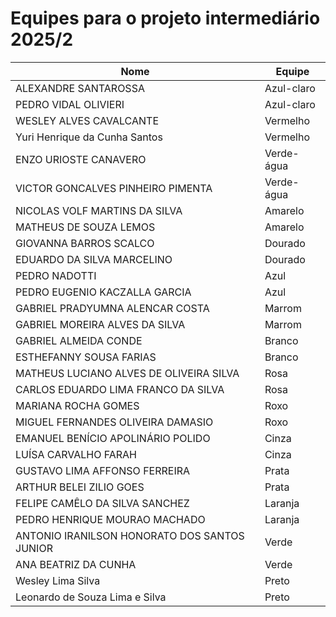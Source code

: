 # Equipes para o projeto intermediário 2025/2

| Nome                                         | Equipe   |
|----------------------------------------------|----------|
| ALEXANDRE	SANTAROSSA                         |  Azul-claro  |
| PEDRO	VIDAL OLIVIERI                         |  Azul-claro  |
| WESLEY	ALVES CAVALCANTE                     |  Vermelho    |
| Yuri	Henrique da Cunha Santos                |  Vermelho    |
| ENZO	URIOSTE CANAVERO                        |  Verde-água  |
| VICTOR	GONCALVES PINHEIRO PIMENTA            |  Verde-água  |
| NICOLAS	VOLF MARTINS DA SILVA                |  Amarelo     |
| MATHEUS	DE SOUZA LEMOS                       |  Amarelo     |
| GIOVANNA	BARROS SCALCO                       |  Dourado     |
| EDUARDO	DA SILVA MARCELINO                   |  Dourado     |
| PEDRO	NADOTTI                                |  Azul        |
| PEDRO	EUGENIO KACZALLA GARCIA                |  Azul        |
| GABRIEL	PRADYUMNA ALENCAR COSTA              |  Marrom      |
| GABRIEL	MOREIRA ALVES DA SILVA               |  Marrom      |
| GABRIEL	ALMEIDA CONDE                        |  Branco      |
| ESTHEFANNY	SOUSA FARIAS                      |  Branco      |
| MATHEUS	LUCIANO ALVES DE OLIVEIRA SILVA      |  Rosa        |
| CARLOS	EDUARDO LIMA FRANCO DA SILVA          |  Rosa        |
| MARIANA	ROCHA GOMES                          |  Roxo        |
| MIGUEL	FERNANDES OLIVEIRA DAMASIO            |  Roxo        |
| EMANUEL	BENÍCIO APOLINÁRIO POLIDO            |  Cinza       |
| LUÍSA	CARVALHO FARAH                         |  Cinza       |
| GUSTAVO	LIMA AFFONSO FERREIRA                |  Prata       |
| ARTHUR	BELEI ZILIO GOES                      |  Prata       |
| FELIPE	CAMÊLO DA SILVA SANCHEZ               |  Laranja     |
| PEDRO	HENRIQUE MOURAO MACHADO                |  Laranja     |
| ANTONIO	IRANILSON HONORATO DOS SANTOS JUNIOR |  Verde       |
| ANA	BEATRIZ DA CUNHA                        |  Verde       |
| Wesley	Lima Silva                            |  Preto       |
| Leonardo	de Souza Lima e Silva               |  Preto       |
